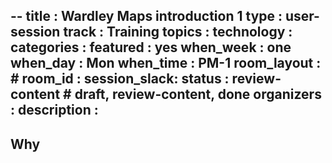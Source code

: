 --
title        : Wardley Maps introduction 1
type         : user-session
track        : Training
topics       : 
technology   :
categories   :
featured     : yes
when_week    : one
when_day     : Mon
when_time    : PM-1
room_layout  :                    #
room_id      :
session_slack:
status       : review-content             # draft, review-content, done
organizers   :
description  : 
---

## Why

<!--Add intro-->
